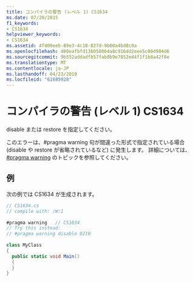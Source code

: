 ```yaml
---
title: コンパイラの警告 (レベル 1) CS1634
ms.date: 07/20/2015
f1_keywords:
- CS1634
helpviewer_keywords:
- CS1634
ms.assetid: 4fd00eeb-89e3-4c18-827d-9b00a4bd8c9a
ms.openlocfilehash: d80eafbfd136058064a8c916dd2eee5c00d984d6
ms.sourcegitcommit: 9b552addadfb57fab0b9e7852ed4f1f1b8a42f8e
ms.translationtype: MT
ms.contentlocale: ja-JP
ms.lasthandoff: 04/23/2019
ms.locfileid: "61685928"
---
```

# <a name="compiler-warning-level-1-cs1634"></a>コンパイラの警告 (レベル 1) CS1634
disable または restore を指定してください。  
  
 このエラーは、#pragma warning 句が間違った形式で指定されている場合 (disable や restore が省略されているなど) に発生します。 詳細については、 [#pragma warning](../../csharp/language-reference/preprocessor-directives/preprocessor-pragma-warning.md) のトピックを参照してください。  
  
## <a name="example"></a>例  
 次の例では CS1634 が生成されます。  
  
```csharp  
// CS1634.cs  
// compile with: /W:1  
  
#pragma warning   // CS1634  
// Try this instead:  
// #pragma warning disable 0219  
  
class MyClass  
{  
  public static void Main()  
  {  
  }  
}  
```
